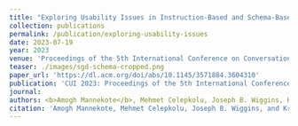 ```yaml
---
title: "Exploring Usability Issues in Instruction-Based and Schema-Based Authoring of Task-Oriented Dialogue Agents"
collection: publications
permalink: /publication/exploring-usability-issues
date: 2023-07-19
year: 2023
venue: 'Proceedings of the 5th International Conference on Conversational User Interfaces'
teaser: ./images/sgd-schema-cropped.png
paper_url: 'https://dl.acm.org/doi/abs/10.1145/3571884.3604310'
publication: 'CUI 2023: Proceedings of the 5th International Conference on Conversational User Interfaces'
journal:
authors: <b>Amogh Mannekote</b>, Mehmet Celepkolu, Joseph B. Wiggins, Kristy Elizabeth Boyer
citation: 'Amogh Mannekote, Mehmet Celepkolu, Joseph B. Wiggins, and Kristy Elizabeth Boyer. 2023. Exploring Usability Issues in Instruction-Based and Schema-Based Authoring of Task-Oriented Dialogue Agents. In Proceedings of the 5th International Conference on Conversational User Interfaces (CUI '23). Association for Computing Machinery, New York, NY, USA, Article 41, 1–6. https://doi.org/10.1145/3571884.3604310'
---
```


<!-- This paper is about the number 3. The number 4 is left for future work. -->

<!-- [Download paper here](http://academicpages.github.io/files/paper3.pdf) -->
